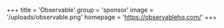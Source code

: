 +++
title = 'Observable'
group = 'sponsor'
image = '/uploads/observable.png'
homepage = 'https://observablehq.com/'
+++

